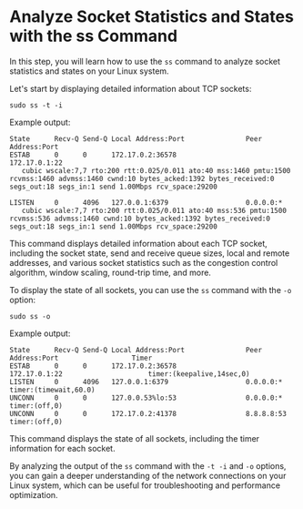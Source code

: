 # Analyze Socket Statistics and States with the ss Command

In this step, you will learn how to use the `ss` command to analyze socket statistics and states on your Linux system.

Let's start by displaying detailed information about TCP sockets:

```
sudo ss -t -i
```

Example output:

```
State      Recv-Q Send-Q Local Address:Port               Peer Address:Port
ESTAB      0      0      172.17.0.2:36578                 172.17.0.1:22
   cubic wscale:7,7 rto:200 rtt:0.025/0.011 ato:40 mss:1460 pmtu:1500 rcvmss:1460 advmss:1460 cwnd:10 bytes_acked:1392 bytes_received:0 segs_out:18 segs_in:1 send 1.00Mbps rcv_space:29200

LISTEN     0      4096   127.0.0.1:6379                   0.0.0.0:*
   cubic wscale:7,7 rto:200 rtt:0.025/0.011 ato:40 mss:536 pmtu:1500 rcvmss:536 advmss:1460 cwnd:10 bytes_acked:1392 bytes_received:0 segs_out:18 segs_in:1 send 1.00Mbps rcv_space:29200
```

This command displays detailed information about each TCP socket, including the socket state, send and receive queue sizes, local and remote addresses, and various socket statistics such as the congestion control algorithm, window scaling, round-trip time, and more.

To display the state of all sockets, you can use the `ss` command with the `-o` option:

```
sudo ss -o
```

Example output:

```
State      Recv-Q Send-Q Local Address:Port               Peer Address:Port                  Timer
ESTAB      0      0      172.17.0.2:36578                 172.17.0.1:22                     timer:(keepalive,14sec,0)
LISTEN     0      4096   127.0.0.1:6379                   0.0.0.0:*                         timer:(timewait,60.0)
UNCONN     0      0      127.0.0.53%lo:53                 0.0.0.0:*                         timer:(off,0)
UNCONN     0      0      172.17.0.2:41378                 8.8.8.8:53                        timer:(off,0)
```

This command displays the state of all sockets, including the timer information for each socket.

By analyzing the output of the `ss` command with the `-t -i` and `-o` options, you can gain a deeper understanding of the network connections on your Linux system, which can be useful for troubleshooting and performance optimization.
